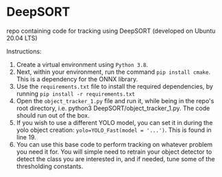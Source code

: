 # DeepSORT
repo containing code for tracking using DeepSORT (developed on Ubuntu 20.04 LTS)

Instructions:

1. Create a virtual environment using `Python 3.8`.
2. Next, within your environment, run the command `pip install cmake`. This is a dependency for the ONNX library. 
3. Use the `requirements.txt` file to install the required dependencies, by running 
`pip install -r requirements.txt`
4. Open the `object_tracker_1.py` file and run it, while being in the repo's root directory, i.e. python3 DeepSORT/object_tracker_1.py. The code should run out of the box.
5. If you wish to use a different YOLO model, you can set it in during the yolo object creation: `yolo=YOLO_Fast(model = '...')`. This is found in line 19. 
6. You can use this base code to perform tracking on whatever problem you need it for. You will simple need to retrain your object detector to detect the class you are interested in, and if needed, tune some of the thresholding constants. 

